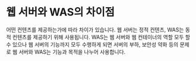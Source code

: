 # 웹 서버와 WAS의 차이점
어떤 컨텐츠를 제공하는가에 따라 차이가 있습니다. 웹 서버는 정적 컨텐츠, WAS는 동적 컨텐츠를 제공하기 위해 사용됩니다. WAS는 웹 서버와 웹 컨테이너의 역할 모두 할 수 있으나 웹 서버의 기능까지 모두 수행하게 되면 서버의 부하, 보안성 약화 등의 문제로 웹 서버와 WAS는 기능과 목적을 나누어 사용합니다.